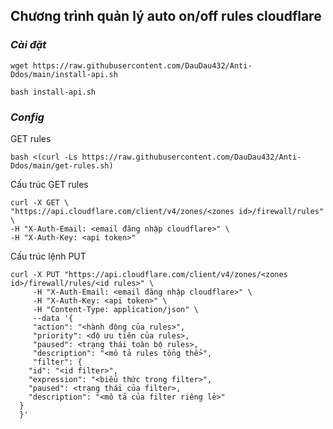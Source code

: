 ## Chương trình quản lý auto on/off rules cloudflare
### ***Cài đặt***
```
wget https://raw.githubusercontent.com/DauDau432/Anti-Ddos/main/install-api.sh
```
```
bash install-api.sh
```
### ***Config***


GET rules
```
bash <(curl -Ls https://raw.githubusercontent.com/DauDau432/Anti-Ddos/main/get-rules.sh)
```

Cấu trúc GET rules
```
curl -X GET \
"https://api.cloudflare.com/client/v4/zones/<zones id>/firewall/rules" \
-H "X-Auth-Email: <email đăng nhập cloudflare>" \
-H "X-Auth-Key: <api token>"
```

Cấu trúc lệnh PUT
```
curl -X PUT "https://api.cloudflare.com/client/v4/zones/<zones id>/firewall/rules/<id rules>" \
     -H "X-Auth-Email: <email đăng nhập cloudflare>" \
     -H "X-Auth-Key: <api token>" \
     -H "Content-Type: application/json" \
     --data '{
     "action": "<hành động của rules>",
     "priority": <độ ưu tiên của rules>,
     "paused": <trạng thái toàn bộ rules>,
     "description": "<mô tả rules tổng thể>",
     "filter": {
    "id": "<id filter>",
    "expression": "<biểu thức trong filter>",
    "paused": <trạng thái của filter>,
    "description": "<mô tả của filter riêng lẻ>"
  }
  }'
```

